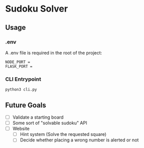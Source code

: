 # Sudoku Solver

## Usage

### .env
A .env file is required in the root of the project:
```
NODE_PORT =
FLASK_PORT =
```
### CLI Entrypoint
`python3 cli.py`

## Future Goals
* [ ] Validate a starting board
* [ ] Some sort of "solvable sudoku" API
* [ ] Website
  * [ ] Hint system (Solve the requested square)
  * [ ] Decide whether placing a wrong number is alerted or not